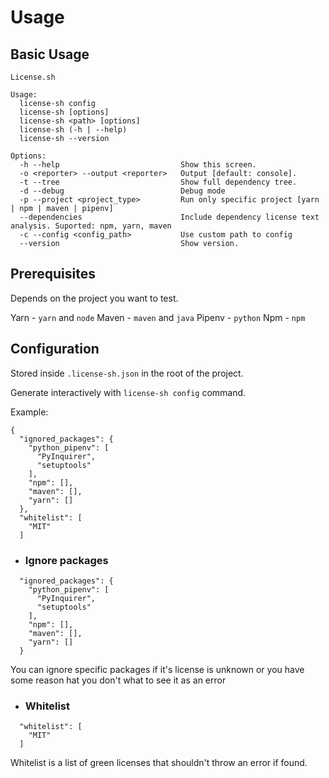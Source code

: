 # Usage

## Basic Usage

```
License.sh

Usage:
  license-sh config
  license-sh [options]
  license-sh <path> [options]
  license-sh (-h | --help)
  license-sh --version

Options:
  -h --help                           Show this screen.
  -o <reporter> --output <reporter>   Output [default: console].
  -t --tree                           Show full dependency tree.
  -d --debug                          Debug mode
  -p --project <project_type>         Run only specific project [yarn | npm | maven | pipenv]
  --dependencies                      Include dependency license text analysis. Suported: npm, yarn, maven
  -c --config <config_path>           Use custom path to config       
  --version                           Show version.
```

## Prerequisites

Depends on the project you want to test.

Yarn - `yarn` and `node`
Maven - `maven` and `java`
Pipenv - `python`
Npm - `npm`

## Configuration

Stored inside `.license-sh.json` in the root of the project.

Generate interactively with `license-sh config` command.

Example:
```
{
  "ignored_packages": {
    "python_pipenv": [
      "PyInquirer",
      "setuptools"
    ],
    "npm": [],
    "maven": [],
    "yarn": []
  },
  "whitelist": [
    "MIT"
  ]
```

* ### Ignore packages
```
  "ignored_packages": {
    "python_pipenv": [
      "PyInquirer",
      "setuptools"
    ],
    "npm": [],
    "maven": [],
    "yarn": []
  }
```
You can ignore specific packages if it's license is unknown or you have some reason hat you don't what to see it as an error

* ### Whitelist
```
  "whitelist": [
    "MIT"
  ]
```
Whitelist is a list of green licenses that shouldn't throw an error if found.

